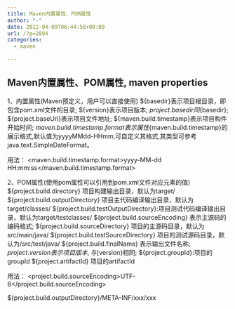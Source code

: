 ```yaml
---
title: Maven内置属性、POM属性
author: "-"
date: 2012-04-09T06:44:58+00:00
url: /?p=2894
categories:
  - maven

---
```

## Maven内置属性、POM属性, maven properties

1、内置属性(Maven预定义，用户可以直接使用)
${basedir}表示项目根目录，即包含pom.xml文件的目录;
${version}表示项目版本;
${project.basedir}同${basedir};
${project.baseUri}表示项目文件地址;
${maven.build.timestamp}表示项目构件开始时间;
${maven.build.timestamp.format}表示属性${maven.build.timestamp}的展示格式,默认值为yyyyMMdd-HHmm,可自定义其格式,其类型可参考java.text.SimpleDateFormat。

用法：
<properties>
<maven.build.timestamp.format>yyyy-MM-dd HH:mm:ss</maven.build.timestamp.format>
</properties>

2、POM属性(使用pom属性可以引用到pom.xml文件对应元素的值)
${project.build.directory}  项目构建输出目录，默认为target/
${project.build.outputDirectory} 项目主代码编译输出目录，默认为target/classes/
${project.build.testOutputDirectory}:项目测试代码编译输出目录，默认为target/testclasses/
${project.build.sourceEncoding}  表示主源码的编码格式;
${project.build.sourceDirectory}  项目的主源码目录，默认为src/main/java/
${project.build.testSourceDirectory} 项目的测试源码目录，默认为/src/test/java/
${project.build.finalName}  表示输出文件名称;
${project.version}  表示项目版本,与${version}相同;
${project.groupId}:项目的groupId
${project.artifactId} 项目的artifactId

用法：
<properties>
<project.build.sourceEncoding>UTF-8</project.build.sourceEncoding>
</properties>

${project.build.outputDirectory}/META-INF/xxx/xxx